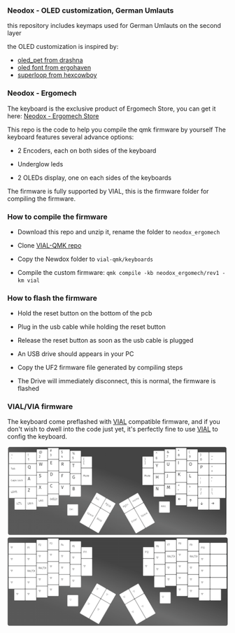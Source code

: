 ### Neodox - OLED customization, German Umlauts
this repository includes keymaps used for German Umlauts on the second layer

the OLED customization is inspired by:
* [oled_pet from drashna](https://gist.github.com/drashna/5d13593d1f2e36677aee920448edd73a)
* [oled font from ergohaven](https://github.com/ergohaven/vial-qmk/tree/new-oled-modes/keyboards/ergohaven)
* [superloop from hexcowboy](https://github.com/hexcowboy/superloop/tree/main)

### Neodox - Ergomech

The keyboard is the exclusive product of Ergomech Store, you can get it here: [Neodox - Ergomech Store](https://ergomech.store/shop/neodox-sandwich-style-exclusive-418)

This repo is the code to help you compile the qmk firmware by yourself
The keyboard features several advance options:

- 2 Encoders, each on both sides of the keyboard

- Underglow leds

- 2 OLEDs display, one on each sides of the keyboards

The firmware is fully supported by VIAL, this is the firmware folder for compiling the firmware.


### How to compile the firmware

- Download this repo and unzip it, rename the folder to `neodox_ergomech`

- Clone [VIAL-QMK repo](https://github.com/vial-kb/vial-qmk)

- Copy the Newdox folder to `vial-qmk/keyboards`
 
- Compile the custom firmware: `qmk compile -kb neodox_ergomech/rev1 -km vial`

### How to flash the firmware

- Hold the reset button on the bottom of the pcb 

- Plug in the usb cable while holding the reset button

- Release the reset button as soon as the usb cable is plugged

- An USB drive should appears in your PC

- Copy the UF2 firmware file generated by compiling steps

- The Drive will immediately disconnect, this is normal, the firmware is flashed

### VIAL/VIA firmware
The keyboard come preflashed with [VIAL](https://vial.rocks) compatible firmware, and if you don't wish to dwell into the code just yet, it's perfectly fine to use [VIAL](https://vial.rocks) to config the keyboard.

![layer 1 keymaps](./assets/layer1.png)
![layer 2 keymaps](./assets/layer2.png)
